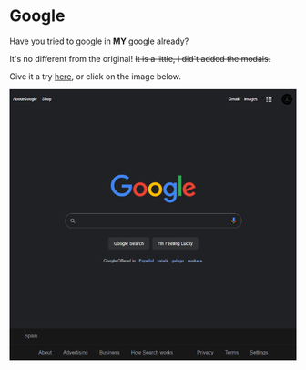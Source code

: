 # Google

Have you tried to google in **MY** google already?

It's no different from the original! ~~It is a little, I did't added the modals.~~

Give it a try [here](https://luigiminardi.github.io/google/), or click on the image below.

[<img src="img/googleScreenShot.png" width="600em" height="auto">](https://luigiminardi.github.io/google/)
